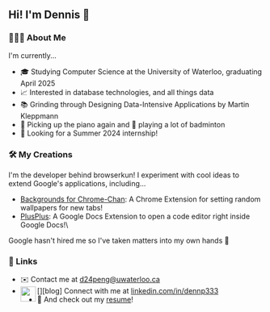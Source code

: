 ## Hi! I'm Dennis 👋
### 👨🏻‍💻 About Me
I'm currently...
* 🎓 Studying Computer Science at the University of Waterloo, graduating April 2025 
* 📈 Interested in database technologies, and all things data
* 📚 Grinding through Designing Data-Intensive Applications by Martin Kleppmann
* 🎹 Picking up the piano again and 🏸 playing a lot of badminton
* 💼 Looking for a Summer 2024 internship!
### 🛠 My Creations
I'm the developer behind browserkun! I experiment with cool ideas to extend Google's applications, including...
* [Backgrounds for Chrome-Chan](https://chrome.google.com/webstore/detail/backgrounds-for-chrome-ch/pehkblbamonighkbeeblaolnpcdpegoe?hl=en&authuser=1): A Chrome Extension for setting random wallpapers for new tabs!
* [PlusPlus](https://workspace.google.com/marketplace/app/plusplus/441509248986): A Google Docs Extension to open a code editor right inside Google Docs!\

Google hasn't hired me so I've taken matters into my own hands 😤
### 🔗 Links
* ✉️ Contact me at d24peng@uwaterloo.ca
* [<img align="left" width="30px" src="https://icons8.com/icon/13930/linkedin" />][blog] Connect with me at [linkedin.com/in/dennp333](https://www.linkedin.com/in/dennp333/) 
* 📄 And check out my [resume](https://drive.google.com/file/d/12Itl_VDLIc7aL1f8Ls_PTJjfEVOygqUw/view?usp=sharing)! 
<!--
**Dennp333/Dennp333** is a ✨ _special_ ✨ repository because its `README.md` (this file) appears on your GitHub profile.

Here are some ideas to get you started:

- 🔭 I’m currently working on ...
- 🌱 I’m currently learning ...
- 👯 I’m looking to collaborate on ...
- 🤔 I’m looking for help with ...
- 💬 Ask me about ...
- 📫 How to reach me: ...
- 😄 Pronouns: ...
- ⚡ Fun fact: ...
-->
